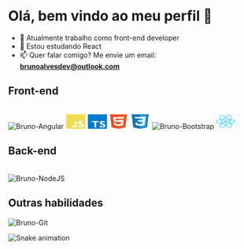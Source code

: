 # Olá, bem vindo ao meu perfil 👋

- 🔭 Atualmente trabalho como front-end developer
- 🌱 Estou estudando React
- 📫 Quer falar comigo? Me envie um email: <b>brunoalvesdev@outlook.com</b>

<!-- <div align="center">
  <a href="https://github.com/brunobl4ck">
  <img height="180em" src="https://github-readme-stats.vercel.app/api?username=brunobl4ck&show_icons=true&theme=merko&include_all_commits=true&count_private=true"/>
  <img height="180em" src="https://github-readme-stats.vercel.app/api/top-langs/?username=brunobl4ck&layout=compact&langs_count=7&theme=merko"/>
</div> -->
## Front-end
<div style="display: inline_block"><br>  
  <img alt="Bruno-Angular" height="30" width="40" src="https://cdn.jsdelivr.net/gh/devicons/devicon/icons/angularjs/angularjs-plain.svg" />  
  <img alt="Bruno-Js" height="30" width="40" src="https://raw.githubusercontent.com/devicons/devicon/master/icons/javascript/javascript-plain.svg">
  <img alt="Bruno-Ts" height="30" width="40" src="https://raw.githubusercontent.com/devicons/devicon/master/icons/typescript/typescript-plain.svg">  
  <img alt="Bruno-HTML" height="30" width="40" src="https://raw.githubusercontent.com/devicons/devicon/master/icons/html5/html5-original.svg">
  <img alt="Bruno-CSS" height="30" width="40" src="https://raw.githubusercontent.com/devicons/devicon/master/icons/css3/css3-original.svg">    
  <img alt="Bruno-Bootstrap" height="30" width="40" src="https://cdn.jsdelivr.net/gh/devicons/devicon/icons/bootstrap/bootstrap-plain-wordmark.svg" />
  <img alt="Bruno-React" height="30" width="40" src="https://raw.githubusercontent.com/devicons/devicon/master/icons/react/react-original.svg">
</div>

## Back-end
<div style="display: inline_block"><br>  
  <img alt="Bruno-NodeJS" height="30" width="40" src="https://cdn.jsdelivr.net/gh/devicons/devicon/icons/nodejs/nodejs-original.svg" />          
</div>

## Outras habilidades
<div style="display: inline_block">
  <img align="center" alt="Bruno-Git" height="30" width="40" src="https://cdn.jsdelivr.net/gh/devicons/devicon/icons/git/git-original.svg" />
</div>
  
![Snake animation](https://github.com/brunobl4ck/brunobl4ck/blob/output/github-contribution-grid-snake.svg)
